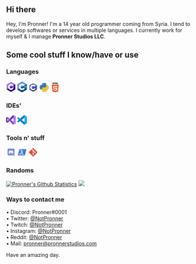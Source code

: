 ## Hi there

Hey, I'm Pronner! I'm a 14 year old programmer coming from Syria. I tend to develop softwares or services in multiple languages. I currently work for myself & I manage **Pronner Studios LLC**.

## Some cool stuff I know/have or use

### Languages

<p align="left">
  <img src="https://raw.githubusercontent.com/Mempler/Mempler/master/assets//csharp.svg" width="26" title="" style="max-width: 100%;">
  <img src="https://raw.githubusercontent.com/Mempler/Mempler/master/assets//cpp.svg" width="26" title="" style="max-width: 100%;">
  <img src="https://raw.githubusercontent.com/Mempler/Mempler/master/assets//c.svg" width="26" title="" style="max-width: 100%;">
  <img src="https://raw.githubusercontent.com/Mempler/Mempler/master/assets//py.svg" width="26" title="" style="max-width: 100%;">
  <img src="https://raw.githubusercontent.com/Mempler/Mempler/master/assets//html5.svg" width="26" title="" style="max-width: 100%;">
  <img src="https://upload.wikimedia.org/wikipedia/commons/c/cf/Lua-Logo.svg" width="26" title="" style="max-width: 100%;">
  <img src="https://upload.wikimedia.org/wikipedia/commons/thumb/4/40/VB.NET_Logo.svg/1200px-VB.NET_Logo.svg.png" width="26" title="" style="max-width: 100%;">
  <img src="https://cdn.freebiesupply.com/logos/large/2x/batch-logo-png-transparent.png" width="26" title="" style="max-width: 100%;">
  <img src="https://media.discordapp.net/attachments/916226674071339010/920005621078695936/ipiccy_image_2.png?width=408&height=408" width="26" title="" style="max-width: 100%;">
  <img src="https://godotengine.org/themes/godotengine/assets/press/icon_color.png" width="26" title="" style="max-width: 100%;">
  <img src="https://upload.wikimedia.org/wikipedia/commons/thumb/2/27/PHP-logo.svg/2560px-PHP-logo.svg.png" width="26" title="" style="max-width: 100%;">
  <img src="https://upload.wikimedia.org/wikipedia/commons/thumb/9/99/Unofficial_JavaScript_logo_2.svg/1024px-Unofficial_JavaScript_logo_2.svg.png" width="26" title="" style="max-width: 100%;">
  <img src="https://www.pinclipart.com/picdir/big/53-534873_vector-steam-java-developer-java-icon-png-clipart.png" width="26" title="" style="max-width: 100%;">
  <img src="https://apprecs.org/gp/images/app-icons/300/86/com.sumitgouthaman.brainfuck_android.jpg" width="26" title="" style="max-width: 100%;">
  <img src="https://upload.wikimedia.org/wikipedia/commons/thumb/0/06/Kotlin_Icon.svg/2048px-Kotlin_Icon.svg.png" width="26" title="" style="max-width: 100%;">
  <img src="https://seeklogo.com/images/S/swift-logo-F41F53A22D-seeklogo.com.png" width="26" title="" style="max-width: 100%;">
  <img src="https://upload.wikimedia.org/wikipedia/commons/7/7e/Dart-logo.png" width="26" title="" style="max-width: 100%;">
</p>

### IDEs'

<p align="left">
  <img src="https://raw.githubusercontent.com/Mempler/Mempler/master/assets//vs2019.svg" width="26" title="" style="max-width: 100%;">
  <img src="https://raw.githubusercontent.com/Mempler/Mempler/master/assets//visual-studio-code.svg" width="26" title="" style="max-width: 100%;">
  <img src="https://media.discordapp.net/attachments/916226674071339010/920006107085287504/Vorsa.png?width=408&height=408" width="26" title="" style="max-width: 100%;">
  <img src="https://cdn.freebiesupply.com/logos/large/2x/icon-dotpeek-logo-png-transparent.png" width="26" title="" style="max-width: 100%;">
  <img src="https://upload.wikimedia.org/wikipedia/commons/thumb/8/82/Text-x-python.svg/1200px-Text-x-python.svg.png" width="26" title="" style="max-width: 100%;">
  <img src="https://upload.wikimedia.org/wikipedia/commons/thumb/b/b2/Repl.it_logo.svg/1200px-Repl.it_logo.svg.png" width="26" title="" style="max-width: 100%;">
</p>

### Tools n' stuff

<p align="left">
  <img src="https://raw.githubusercontent.com/Mempler/Mempler/master/assets//discord.svg" width="26" title="" style="max-width: 100%;">
  <img src="https://raw.githubusercontent.com/Mempler/Mempler/master/assets//powershell.svg" width="26" title="" style="max-width: 100%;">
  <img src="https://raw.githubusercontent.com/Mempler/Mempler/master/assets//git.svg" width="26" title="" style="max-width: 100%;">
  <img src="https://media.discordapp.net/attachments/916226674071339010/920007707874967642/User.png?width=408&height=408" width="26" title="" style="max-width: 100%;">
</p>


### Randoms

[![Pronner's Github Statistics](https://github-readme-stats.vercel.app/api?username=Pronner)](https://github.com/pronner/github-readme-stats)
![](https://komarev.com/ghpvc/?username=Pronner&color=blue&style=flat-square)

### Ways to contact me

<p dir="auto">• Discord: Pronner#0001<br>
• Twitter: <a href="https://twitter.com/NotPronner" rel="nofollow">@NotPronner</a> <br>
• Twitch:  <a href="https://twitch.tv/NotPronner" rel="nofollow">@NotPronner</a> <br>
• Instagram: <a href="https://instagram.com/NotPronner" rel="nofollow">@NotPronner</a> <br>
• Reddit: <a href="https://www.reddit.com/user/NotPronner" rel="nofollow">@NotPronner</a> <br>
• Mail:   <a href="mailto:pronner@pronnerstudios.com">pronner@pronnerstudios.com</a></p>

Have an amazing day.
